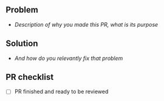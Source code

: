 ## Problem

- *Description of why you made this PR, what is its purpose*

## Solution

- *And how do you relevantly fix that problem*

## PR checklist

- [ ] PR finished and ready to be reviewed
